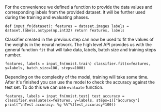 For the convenience we defined a function to provide the data values and corresponding labels from the provided dataset. It will be further used during the training and evaluating phases.

`def input_fn(dataset):
    features = dataset.images
    labels = dataset.labels.astype(np.int32)
    return features, labels`

Classifier created in the previous step can now be used to fit the values of the weights in the neural network. The high level API provides us with the general function `fit` that will take data, labels, batch size and training steps number.

`features, labels = input_fn(mnist.train)
classifier.fit(x=features, y=labels, batch_size=100, steps=1000)`

Depending on the complexity of the model, training will take some time. After it's finished you can use the model to check the accuracy against the test set. To do this we can use `evaluate` function.

`features, labels = input_fn(mnist.test)
test_accuracy = classifier.evaluate(x=features, y=labels, steps=1)["accuracy"]
print("\nTest accuracy: %g %%"%(test_accuracy*100))`
